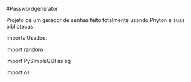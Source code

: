 #Passwordgenerator

Projeto de um gerador de senhas feito totalmente usando Phyton e suas bibliotecas.

Imports Usados:

import random


import PySimpleGUI as sg 


import os

